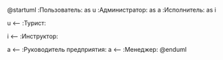 @startuml
:Пользователь: as u
:Администратор: as a
:Исполнитель: as i

u <-- :Турист:

i <-- :Инструктор:

a <-- :Руководитель предприятия:
a <-- :Менеджер:
@enduml

